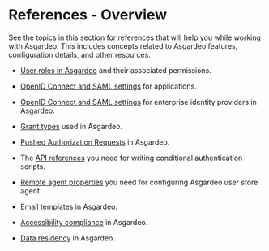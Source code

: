 # References - Overview

See the topics in this section for references that will help you while working with Asgardeo. This includes concepts related to Asgardeo features, configuration details, and other resources.

- [User roles in Asgardeo]({{base_path}}/references/user-management/user-roles/) and their associated permissions.

- [OpenID Connect and SAML settings]({{base_path}}/references/app-settings/) for applications.

- [OpenID Connect and SAML settings]({{base_path}}/references/idp-settings/) for enterprise identity providers in Asgardeo.

- [Grant types]({{base_path}}/references/grant-types/) used in Asgardeo.

- [Pushed Authorization Requests]({{base_path}}/references/pushed-authorization-requests/) in Asgardeo.

- The [API references]({{base_path}}/references/conditional-auth/api-reference/) you need for writing conditional authentication scripts.

- [Remote agent properties]({{base_path}}/references/remote-user-store/remote-user-store-properties/) you need for configuring Asgardeo user store agent.

- [Email templates]({{base_path}}/references/email-templates/) in Asgardeo.

- [Accessibility compliance]({{base_path}}/references/accessibility/) in Asgardeo.

- [Data residency]({{base_path}}/references/data-residency-in-asgardeo/) in Asgardeo.
